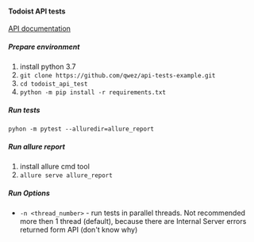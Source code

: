 #### Todoist API tests
[API documentation](https://developer.todoist.com/rest/v8/)

##### Prepare environment
1. install python 3.7
2. `git clone https://github.com/qwez/api-tests-example.git`
3. `cd todoist_api_test`
4. `python -m pip install -r requirements.txt`
##### Run tests
`pyhon -m pytest --alluredir=allure_report`
##### Run allure report
1. install allure cmd tool
2. `allure serve allure_report`
##### Run Options
* `-n <thread_number>` - run tests in parallel threads. Not recommended more then 1 thread (default), because there are Internal Server errors returned form API (don't know why)
